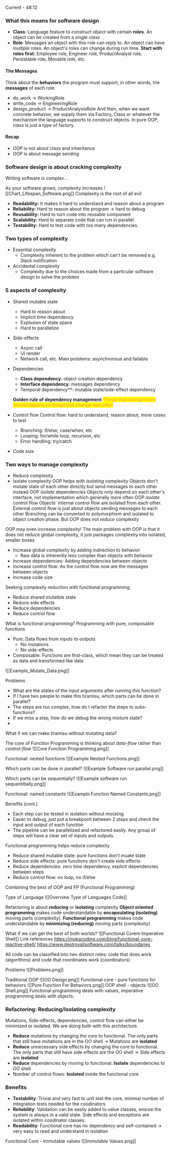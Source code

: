Current - 48:12
### What this means for software design
- **Class**: Language feature to *construct object* with certain **roles**. An object can be created from a *single class*
- **Role**: Messages an object with this role can reply to. An object can have *multiple roles*. An object's roles can change during run time.
**Start with roles first:** Employee role, Engineer role, ProductAnalyst role, Persistable role, Movable role, etc.

#### The Messages
Think about the **behaviors** the program must support, in other words, the **messages** of each role:
- do_work -> WorkingRole
- write_code -> EngineeringRole
- design_product -> ProductAnalysisRole
And then, when we want concrete behavior, we supply them via Factory, Class or whatever the mechanism the language supports to construct objects. In pure OOP, class is just a type of factory.

#### Recap
- OOP is not about class and inheritance
- OOP is about message sending
### Software design is about cracking complexity
Writing software is complex...

As your software grows, complexity increases
![[Chart_Lifespan_Software.png]]
Complexity is the root of all evil
- **Readability:** It makes it hard to understand and reason about a program
- **Reliability:** Hard to reason about the program -> hard to debug
- **Reusability:** Hard to turn code into reusable component
- **Scalability:** Hard to separate code that can run in parallel
- **Testability:** Hard to test code with too many dependencies.

### Two types of complexity
- Essential complexity
     - Complexity inherent to the problem which can't be removed e.g. Slack notification
- Accidental complexity
     - Complexity due to the choices made from a particular software design to solve the problem

### 5 aspects of complexity
- Shared mutable state
     - Hard to reason about
     - Implicit time dependency
     - Explosion of state space
     - Hard to parallelize
- Side-effects
     - Async call
     - UI render
     - Network call, etc.
     Main problems: asynchronous and failable
- Dependencies
    -  **Class dependency**: object creation dependency
    - **Interface dependency**: messages dependency
    - Temporal dependency**: mutable state/side-effect dependency

    **Golden rule of dependency management**
    <mark style="color: #FF5582A6;">Things that change more should depend on things that change less often</mark>
- Control flow
    Control flow: hard to understand, reason about, more cases to test
    - Branching: if/else, case/when, etc
    - Looping: for/while loop, recursion, etc
    - Error handling: try/catch
- Code size


### Two ways to manage complexity
- Reduce complexity
- Isolate complexity
OOP helps with *isolating* complexity
Objects don't mutate state of each other directly but send messages to each other instead
OOP *isolate* dependencies
Objects only depend on each other's interface, not implementation which generally more often
OOP *isolate* control flow
Objects' internal control flow are isolated from each other. External control flow is just about objects sending messages to each other
Branching can be converted to polymorphism and isolated to object creation phase.
But OOP does not *reduce* complexity

OOP may even increase complexity!
The main problem with OOP is that it does not reduce global complexity, it just packages complexity into isolated, smaller boxes
- Increase global complexity by adding indirection to behavior
     - Raw data is inherently less complex than objects with behavior
- Increase dependencies: Adding dependencies between objects
- Increase control flow: As the control flow now are the messages between objects
- Increase code size

Seeking complexity reduction with functional programming
- Reduce shared mutatble state
- Reduce side effects
- Reduce dependencies
- Reduce control flow

What is functional programming?
Programming with pure, composable functions
- Pure: Data flows from inputs to outputs
     - No mutations
     - No side-effects
- Composable: Functions are first-class, which mean they can be treated as data and transformed like data

![[Example_Mutate_Data.png]]

Problems
- What are the states of the input arguments after running this function?
- If I have two people to make this tiramisu, which parts can be done in parallel?
- The steps are too complex, how do I refactor the steps to subs-functions?
- If we miss a step, how do we debug the wrong mixture state?
- 
What if  we can make tiramisu without mutating data?

The core of Function Programming is thinking about *data-flow* rather than *control-flow*
![[Core Function Programming.png]]

Functional: nested functions
![[Example Nested Functions.png]]

Which parts can be done in parallel?
![[Example Software run parallel.png]]

Which parts can be sequentially?
![[Example software run sequentitially.png]]

Functional: named constants
![[Example Function Named Constants.png]]

Benefits (cont.)
- Each step can be tested in isolation without mocking
- Easier to debug, just put a breakpoint between 2 steps and check the input and output of each function
- The pipeline can be parallelized and refactored easily. Any group of steps will have a clear set of inputs and outputs.

Functional programming helps reduce complexity
- Reduce shared mutable state: pure functions don't muate state
- Reduce side effects: pure functions don't create side effects 
- Reduce dependencies: zero time dependency, explicit dependencies between steps
- Reduce control flow: no loop, no if/else

Combining the best of OOP and FP (Functional Programming)

Type of Language
![[Overview Type of Languages Code]]

Refactoring is about **reducing** or **isolating** complexity
**Object oriented programming** makes code understandable by **encapsulating (isolating)** moving parts (complexity).
**Functional programming** makes code understandable by **minimizing (reducing)** moving parts (complexity)


What if we can get the best of both worlds?
![[Functional Corem Imperative Shell]]
Link references
https://mokacoding.com/blog/functional-core-reactive-shell/
https://www.destroyallsoftware.com/talks/boundaries

All code can be classified into two distinct roles: code that does work (algorithms) and code that coordinates work (coordinators)

Problems
![[Problems.png]]

Traditional OOP
![[OO Design.png]]
Functional core - pure functions for behaviors
![[Pure Function For Behaviors.png]]
OOP shell - objects
![[OO Shell.png]]
Functional programming deals with values, imperative programming deals with objects.

### Refactoring: Reducing/Isolating complexity
Mutations, Side-effects, dependencies, control flow can either be minimized or isolated. We are doing both with this architecture.
- **Reduce** mutations by changing the core to functional. The only parts that still have mutations are in the OO shell -> Mutations are **isolated**
- **Reduce** unnecessary side effects by changing the core to functional. The only parts that still have side effects are the OO shell -> Side effects are **isolated**
- **Reduce** dependencies by moving to functional. **Isolate** dependencies to OO shell
- Number of control flows: **Isolated** inside the functional core

### Benefits
- **Testability**: Trivial and very fast to unit test the core, minimal number of integration tests needed for the coodinators
- **Reliability**: Validation can be easily added to value classes, ensure the system is always in a valid state. Side effects and exceptions are isolated within coodinator classes.
- **Readability**: Functional core has no dependency and self-contained -> very easy to read and understand in isolation

Functional Core - Immutable values
![[Immutable Values.png]]
